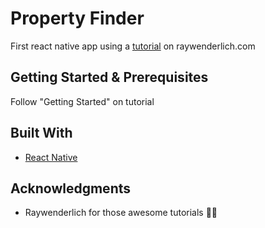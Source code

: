 # Property Finder

First react native app using a [tutorial](https://www.raywenderlich.com/165140/react-native-tutorial-building-ios-android-apps-javascript) on raywenderlich.com

## Getting Started & Prerequisites

Follow "Getting Started" on tutorial

## Built With

* [React Native](https://facebook.github.io/react-native/)

## Acknowledgments

* Raywenderlich for those awesome tutorials 👌🏾
